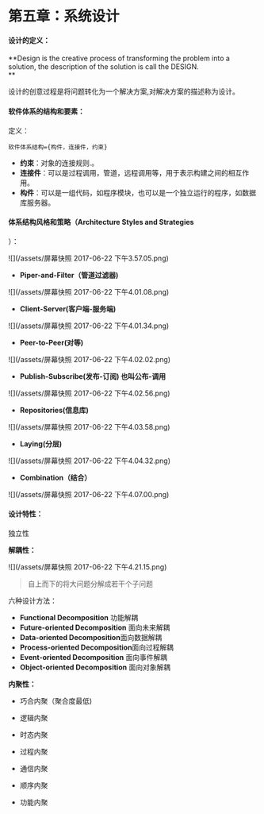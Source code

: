 # 第五章：系统设计

#### 设计的定义：

**Design is the creative process of transforming the problem into a solution, the description of the solution is call the DESIGN.  
**

设计的创意过程是将问题转化为一个解决方案,对解决方案的描述称为设计。

#### 软件体系的结构和要素：

定义：

```
软件体系结构={构件，连接件，约束}
```

* **约束**：对象的连接规则.。
* **连接件**：可以是过程调用，管道，远程调用等，用于表示构建之间的相互作用。
* **构件**：可以是一组代码，如程序模块，也可以是一个独立运行的程序，如数据库服务器。

#### 体系结构风格和策略（Architecture Styles and Strategies

）：

![](/assets/屏幕快照 2017-06-22 下午3.57.05.png)

* **Piper-and-Filter（管道过滤器\)**

![](/assets/屏幕快照 2017-06-22 下午4.01.08.png)

* **Client-Server\(客户端-服务端\)**

![](/assets/屏幕快照 2017-06-22 下午4.01.34.png)

* **Peer-to-Peer\(对等\)**

![](/assets/屏幕快照 2017-06-22 下午4.02.02.png)

* **Publish-Subscribe\(发布-订阅\) 也叫公布-调用**

![](/assets/屏幕快照 2017-06-22 下午4.02.56.png)

* **Repositories\(信息库\)**

![](/assets/屏幕快照 2017-06-22 下午4.03.58.png)

* **Laying\(分层\)**

![](/assets/屏幕快照 2017-06-22 下午4.04.32.png)

* **Combination（结合）**

![](/assets/屏幕快照 2017-06-22 下午4.07.00.png)

#### 设计特性：

独立性

**解耦性：**

![](/assets/屏幕快照 2017-06-22 下午4.21.15.png)

> 自上而下的将大问题分解成若干个子问题

六种设计方法：

* **Functional  Decomposition** 功能解耦
* **Future-oriented Decomposition** 面向未来解耦
* **Data-oriented Decomposition**面向数据解耦
* **Process-oriented Decomposition**面向过程解耦
* **Event-oriented Decomposition** 面向事件解耦
* **Object-oriented Decomposition** 面向对象解耦

**内聚性：**

* 巧合内聚（聚合度最低\)

* 逻辑内聚

* 时态内聚
* 过程内聚
* 通信内聚
* 顺序内聚
* 功能内聚



